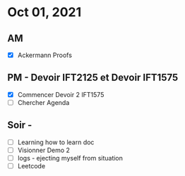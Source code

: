 # Oct 01, 2021

## AM 

- [X] Ackermann Proofs

## PM - Devoir IFT2125 et Devoir IFT1575

- [X] Commencer Devoir 2 IFT1575
- [ ] Chercher Agenda

## Soir - 

- [ ] Learning how to learn doc
- [ ] Visionner Demo 2
- [ ] logs - ejecting myself from situation
- [ ] Leetcode 
